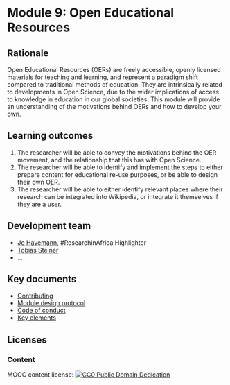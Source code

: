 # Module 9: Open Educational Resources

## Rationale <a name="Rationale"></a>

Open Educational Resources (OERs) are freely accessible, openly licensed materials for teaching and learning, and represent a paradigm shift compared to traditional methods of education. They are intrinsically related to developments in Open Science, due to the wider implications of access to knowledge in education in our global societies. This module will provide an understanding of the motivations behind OERs and how to develop your own.



## Learning outcomes <a name="Learning outcomes"></a>

1. The researcher will be able to convey the motivations behind the OER movement, and the relationship that this has with Open Science.
1. The researcher will be able to identify and implement the steps to either prepare content for educational re-use purposes, or be able to design their own OER.
1. The researcher will be able to either identify relevant places where their research can be integrated into Wikipedia, or integrate it themselves if they are a user.

## Development team
- [Jo Havemann](https://twitter.com/johave), #ResearchinAfrica Highlighter
- [Tobias Steiner](https://twitter.com/cmplxtv_studies)
- …

## Key documents <a name="Key documents"></a>

- [Contributing](CONTRIBUTING.md)
- [Module design protocol](https://github.com/OpenScienceMOOC/Module-9-Open-Educational-Resources/tree/master/production_toolkit/MODULE_DESIGN_PROTOCOL.md)
- [Code of conduct](CODE_OF_CONDUCT.md)
- [Key elements](key_elements.md)


## Licenses <a name="Licenses"></a>

### Content 
MOOC content license: [![CC0 Public Domain Dedication](https://img.shields.io/badge/License-CC0%201.0-lightgrey.svg)](https://creativecommons.org/publicdomain/zero/1.0/)
